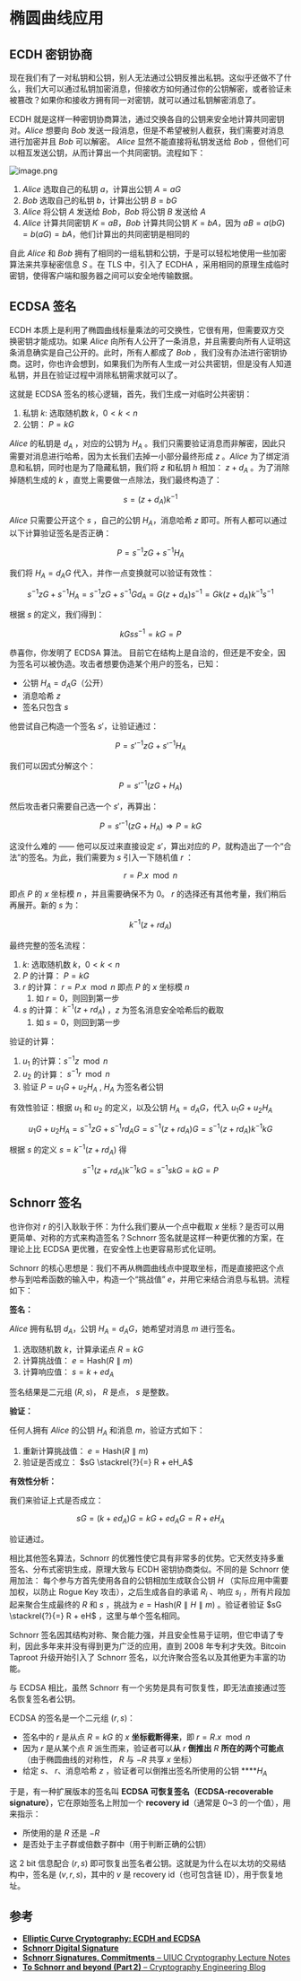 # 椭圆曲线应用

## ECDH 密钥协商

现在我们有了一对私钥和公钥，别人无法通过公钥反推出私钥。这似乎还做不了什么，我们大可以通过私钥加密消息，但接收方如何通过你的公钥解密，或者验证未被篡改？如果你和接收方拥有同一对密钥，就可以通过私钥解密消息了。

ECDH 就是这样一种密钥协商算法，通过交换各自的公钥来安全地计算共同密钥对。$Alice$ 想要向 $Bob$ 发送一段消息，但是不希望被别人截获，我们需要对消息进行加密并且 $Bob$ 可以解密。 $Alice$ 显然不能直接将私钥发送给 $Bob$ ，但他们可以相互发送公钥，从而计算出一个共同密钥。流程如下：

![image.png](/zh/ecdh.png)

1. $Alice$  选取自己的私钥 $a$，计算出公钥 $A = aG$
2. $Bob$  选取自己的私钥 $b$，计算出公钥  $B=bG$
3. $Alice$ 将公钥  $A$ 发送给 $Bob$，$Bob$ 将公钥 $B$ 发送给 $A$
4. $Alice$  计算共同密钥 $K = aB$，$Bob$ 计算共同公钥 $K = bA$，因为 $aB = a(bG) = b(aG) = bA$，他们计算出的共同密钥是相同的

自此 $Alice$ 和 $Bob$ 拥有了相同的一组私钥和公钥，于是可以轻松地使用一些加密算法来共享秘密信息 $S$ 。在 TLS 中，引入了 ECDHA ，采用相同的原理生成临时密钥，使得客户端和服务器之间可以安全地传输数据。

## **ECDSA 签名**

ECDH 本质上是利用了椭圆曲线标量乘法的可交换性，它很有用，但需要双方交换密钥才能成功。如果 $Alice$ 向所有人公开了一条消息，并且需要向所有人证明这条消息确实是自己公开的。此时，所有人都成了 $Bob$ ，我们没有办法进行密钥协商。这时，你也许会想到，如果我们为所有人生成一对公共密钥，但是没有人知道私钥，并且在验证过程中消除私钥需求就可以了。

这就是 ECDSA 签名的核心逻辑，首先，我们生成一对临时公共密钥：

1. 私钥 $k$: 选取随机数 $k$，$0<k<n$
2. 公钥： $P=kG$

$Alice$ 的私钥是 $d_A$ ，对应的公钥为 $H_A$ 。我们只需要验证消息而非解密，因此只需要对消息进行哈希，因为太长我们去掉一小部分最终形成 $z$ 。$Alice$ 为了绑定消息和私钥，同时也是为了隐藏私钥，我们将 $z$ 和私钥 $h$ 相加： $z + d_A$ 。为了消除掉随机生成的 $k$ ，直觉上需要做一点除法，我们最终构造了：

$$
s=(z+d_A)k^{-1}
$$

$Alice$ 只需要公开这个 $s$ ，自己的公钥 $H_A$，消息哈希 $z$ 即可。所有人都可以通过以下计算验证签名是否正确：

$$
P=s^{-1}zG+s^{-1}H_A
$$

我们将 $H_A=d_AG$ 代入，并作一点变换就可以验证有效性：

$$
s^{-1}zG+s^{-1}H_A=s^{-1}zG+s^{-1}Gd_A=G(z+d_A)s^{-1}=Gk(z+d_A)k^{-1}s^{-1}
$$

根据 $s$ 的定义，我们得到：

$$
kGss^{-1}=kG=P
$$

恭喜你，你发明了 ECDSA 算法。 目前它在结构上是自洽的，但还是不安全，因为签名可以被伪造。攻击者想要伪造某个用户的签名，已知：

- 公钥 $H_A = d_A G$（公开）
- 消息哈希 $z$
- 签名只包含 $s$

他尝试自己构造一个签名 $s'$，让验证通过：

$$
P = s'^{-1} z G + s'^{-1} H_A
$$

我们可以因式分解这个：

$$
P = s'^{-1}(z G + H_A)
$$

然后攻击者只需要自己选一个 $s'$，再算出：

$$
P = s'^{-1}(z G + H_A) \Rightarrow P = kG
$$

这没什么难的 —— 他可以反过来直接设定 $s'$，算出对应的 $P$，就构造出了一个“合法”的签名。为此，我们需要为 $s$ 引入一下随机值 $r$ ：

$$
r=P.x \mod n
$$

即点 $P$ 的 $x$ 坐标模 $n$ ，并且需要确保不为 $0$。 $r$ 的选择还有其他考量，我们稍后再展开。新的 $s$ 为：

$$
k^{-1}(z+rd_A) 
$$

最终完整的签名流程：

1. $k$: 选取随机数 $k$，$0<k<n$
2. $P$ 的计算： $P=kG$
3. $r$ 的计算： $r=P.x \mod n$ 即点 $P$ 的 $x$ 坐标模 $n$
    1. 如 $r = 0$，则回到第一步
4. $s$ 的计算： $k^{-1}(z+rd_A)$ ，$z$ 为签名消息安全哈希后的截取
    1. 如 $s=0$，则回到第一步

验证的计算：

1. $u_1$ 的计算：$s^{-1}z \mod n$
2. $u_2$ 的计算： $s^{-1}r \mod n$
3. 验证 $P=u_1G + u_2H_A$ , $H_A$ 为签名者公钥

有效性验证：根据 $u_1$ 和 $u_2$ 的定义，以及公钥 $H_A = d_AG$，代入 $u_1G + u_2H_A$

$$
u_1G + u_2H_A = s^{-1}zG + s^{-1}rd_AG = s^{-1}(z+rd_A)G = s^{-1}(z+rd_A)k^{-1}kG
$$

根据 $s$  的定义 $s = k^{-1}(z+rd_A)$ 得 

$$
s^{-1}(z+rd_A)k^{-1}kG = s^{-1}skG = kG = P
$$

## **Schnorr 签名**

也许你对 $r$ 的引入耿耿于怀：为什么我们要从一个点中截取 $x$ 坐标？是否可以用更简单、对称的方式来构造签名？Schnorr 签名就是这样一种更优雅的方案，在理论上比 ECDSA 更优雅，在安全性上也更容易形式化证明。

Schnorr 的核心思想是：我们不再从椭圆曲线点中提取坐标，而是直接把这个点参与到哈希函数的输入中，构造一个“挑战值” $e$，并用它来结合消息与私钥。流程如下：

**签名：**

$Alice$ 拥有私钥 $d_A$，公钥 $H_A = d_A G$，她希望对消息 $m$ 进行签名。

1. 选取随机数 $k$，计算承诺点 $R = kG$
2. 计算挑战值： $e = \text{Hash}(R \parallel m)$
3. 计算响应值： $s = k + ed_A$

签名结果是二元组 $(R, s)$， $R$ 是点， $s$ 是整数。

**验证：**

任何人拥有 $Alice$ 的公钥 $H_A$ 和消息 $m$，验证方式如下：

1. 重新计算挑战值： $e = \text{Hash}(R \parallel m)$
2. 验证是否成立： $sG \stackrel{?}{=} R + eH_A$

**有效性分析：**

我们来验证上式是否成立：

$$
sG = (k + ed_A)G = kG + ed_A G = R + eH_A
$$

验证通过。

相比其他签名算法，Schnorr 的优雅性使它具有非常多的优势。它天然支持多重签名、分布式密钥生成，原理大致与 ECDH 密钥协商类似。不同的是 Schnorr 使用加法： 每个参与方首先使用各自的公钥相加生成联合公钥 $H$ （实际应用中需要加权，以防止 Rogue Key 攻击），之后生成各自的承诺 $R_i$ 、响应 $s_i$ ，所有片段加起来聚合生成最终的 $R$ 和 $s$ ，挑战为 $e = \text{Hash}(R \parallel H \parallel m)$ 。验证者验证 $sG \stackrel{?}{=} R + eH$ ，这里与单个签名相同。

Schnorr 签名因其结构对称、聚合能力强，并且安全性易于证明，但它申请了专利，因此多年来并没有得到更为广泛的应用，直到 2008 年专利才失效。Bitcoin Taproot 升级开始引入了 Schnorr 签名，以允许聚合签名以及其他更为丰富的功能。

与 ECDSA 相比，虽然 Schnorr 有一个劣势是具有可恢复性，即无法直接通过签名恢复签名者公钥。

ECDSA 的签名是一个二元组 $(r, s)$：

- 签名中的 $r$ 是从点 $R = kG$ 的 $x$ **坐标截断得来**，即 $r = R.x \mod n$
- 因为 $r$ 是从某个点 $R$ 派生而来，验证者可以**从** $r$ **倒推出** $R$ **所在的两个可能点**（由于椭圆曲线的对称性， $R$ 与 $-R$ 共享 $x$ 坐标）
- 给定 $s$、 $r$、消息哈希 $z$ ，验证者可以倒推出签名所使用的公钥 ****$H_A$

于是，有一种扩展版本的签名叫 **ECDSA 可恢复签名（ECDSA-recoverable signature）**，它在原始签名上附加一个 **recovery id**（通常是 0~3 的一个值），用来指示：

- 所使用的是 $R$ 还是 $-R$
- 是否处于主子群或倍数子群中（用于判断正确的公钥）

这 2 bit 信息配合 $(r, s)$ 即可恢复出签名者公钥。这就是为什么在以太坊的交易结构中，签名是 $(v, r, s)$，其中的 $v$ 是 recovery id（也可包含链 ID），用于恢复地址。

## 参考

- [**Elliptic Curve Cryptography: ECDH and ECDSA**](https://andrea.corbellini.name/2015/05/30/elliptic-curve-cryptography-ecdh-and-ecdsa/)
- [**Schnorr Digital Signature**](https://www.geeksforgeeks.org/computer-networks/schnorr-digital-signature/)
- [**Schnorr Signatures, Commitments** – UIUC Cryptography Lecture Notes](https://courses.grainger.illinois.edu/cs498ac3/fa2020/Files/Lecture_13_Scribe.pdf)
- [**To Schnorr and beyond (Part 2)** – Cryptography Engineering Blog](https://blog.cryptographyengineering.com/2023/11/30/to-schnorr-and-beyond-part-2)